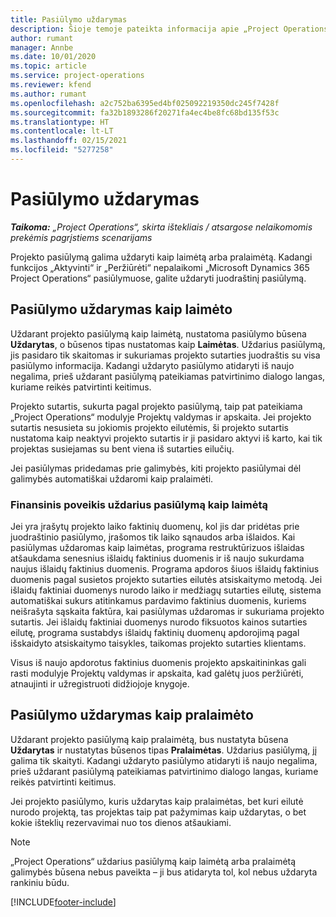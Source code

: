 ```yaml
---
title: Pasiūlymo uždarymas
description: Šioje temoje pateikta informacija apie „Project Operations“ pasiūlymų uždarymą.
author: rumant
manager: Annbe
ms.date: 10/01/2020
ms.topic: article
ms.service: project-operations
ms.reviewer: kfend
ms.author: rumant
ms.openlocfilehash: a2c752ba6395ed4bf025092219350dc245f7428f
ms.sourcegitcommit: fa32b1893286f20271fa4ec4be8fc68bd135f53c
ms.translationtype: HT
ms.contentlocale: lt-LT
ms.lasthandoff: 02/15/2021
ms.locfileid: "5277258"
---
```

# <a name="close-a-quote"></a>Pasiūlymo uždarymas

_**Taikoma:** „Project Operations“, skirta ištekliais / atsargose nelaikomomis prekėmis pagrįstiems scenarijams_

Projekto pasiūlymą galima uždaryti kaip laimėtą arba pralaimėtą. Kadangi funkcijos „Aktyvinti“ ir „Peržiūrėti“ nepalaikomi „Microsoft Dynamics 365 Project Operations“ pasiūlymuose, galite uždaryti juodraštinį pasiūlymą.

## <a name="close-a-quote-as-won"></a>Pasiūlymo uždarymas kaip laimėto

Uždarant projekto pasiūlymą kaip laimėtą, nustatoma pasiūlymo būsena **Uždarytas**, o būsenos tipas nustatomas kaip **Laimėtas**. Uždarius pasiūlymą, jis pasidaro tik skaitomas ir sukuriamas projekto sutarties juodraštis su visa pasiūlymo informacija. Kadangi uždaryto pasiūlymo atidaryti iš naujo negalima, prieš uždarant pasiūlymą pateikiamas patvirtinimo dialogo langas, kuriame reikės patvirtinti keitimus.

Projekto sutartis, sukurta pagal projekto pasiūlymą, taip pat pateikiama „Project Operations“ modulyje Projektų valdymas ir apskaita. Jei projekto sutartis nesusieta su jokiomis projekto eilutėmis, ši projekto sutartis nustatoma kaip neaktyvi projekto sutartis ir ji pasidaro aktyvi iš karto, kai tik projektas susiejamas su bent viena iš sutarties eilučių.

Jei pasiūlymas pridedamas prie galimybės, kiti projekto pasiūlymai dėl galimybės automatiškai uždaromi kaip pralaimėti.

### <a name="financial-impact-of-closing-a-quote-as-won"></a>Finansinis poveikis uždarius pasiūlymą kaip laimėtą

Jei yra įrašytų projekto laiko faktinių duomenų, kol jis dar pridėtas prie juodraštinio pasiūlymo, įrašomos tik laiko sąnaudos arba išlaidos. Kai pasiūlymas uždaromas kaip laimėtas, programa restruktūrizuos išlaidas atšaukdama senesnius išlaidų faktinius duomenis ir iš naujo sukurdama naujus išlaidų faktinius duomenis. Programa apdoros šiuos išlaidų faktinius duomenis pagal susietos projekto sutarties eilutės atsiskaitymo metodą. Jei išlaidų faktiniai duomenys nurodo laiko ir medžiagų sutarties eilutę, sistema automatiškai sukurs atitinkamus pardavimo faktinius duomenis, kuriems neišrašyta sąskaita faktūra, kai pasiūlymas uždaromas ir sukuriama projekto sutartis. Jei išlaidų faktiniai duomenys nurodo fiksuotos kainos sutarties eilutę, programa sustabdys išlaidų faktinių duomenų apdorojimą pagal išskaidyto atsiskaitymo taisykles, taikomas projekto sutarties klientams.

Visus iš naujo apdorotus faktinius duomenis projekto apskaitininkas gali rasti modulyje Projektų valdymas ir apskaita, kad galėtų juos peržiūrėti, atnaujinti ir užregistruoti didžiojoje knygoje. 

## <a name="close-a-quote-as-lost"></a>Pasiūlymo uždarymas kaip pralaimėto

Uždarant projekto pasiūlymą kaip pralaimėtą, bus nustatyta būsena **Uždarytas** ir nustatytas būsenos tipas **Pralaimėtas**. Uždarius pasiūlymą, jį galima tik skaityti. Kadangi uždaryto pasiūlymo atidaryti iš naujo negalima, prieš uždarant pasiūlymą pateikiamas patvirtinimo dialogo langas, kuriame reikės patvirtinti keitimus.

Jei projekto pasiūlymo, kuris uždarytas kaip pralaimėtas, bet kuri eilutė nurodo projektą, tas projektas taip pat pažymimas kaip uždarytas, o bet kokie išteklių rezervavimai nuo tos dienos atšaukiami.

> [!NOTE]
> „Project Operations“ uždarius pasiūlymą kaip laimėtą arba pralaimėtą galimybės būsena nebus paveikta – ji bus atidaryta tol, kol nebus uždaryta rankiniu būdu.


[!INCLUDE[footer-include](../includes/footer-banner.md)]